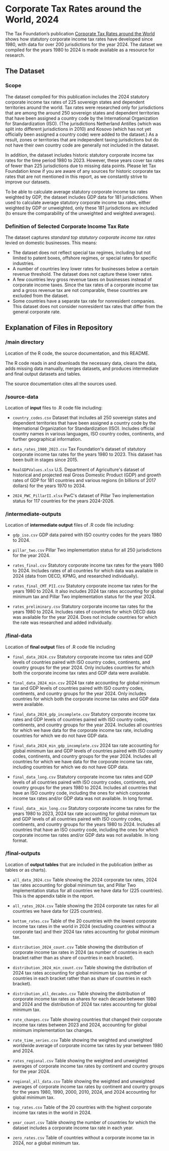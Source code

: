 # Corporate Tax Rates around the World, 2024

The Tax Foundation’s publication [Corporate Tax Rates around the World](https://taxfoundation.org/publications/corporate-tax-rates-around-the-world/) shows how statutory corporate income tax rates have developed since 1980, with data for over 200 jurisdictions for the year 2024. The dataset we compiled for the years 1980 to 2024 is made available as a resource for research.

## The Dataset

### Scope
The dataset compiled for this publication includes the 2024 statutory corporate income tax rates of 225 sovereign states and dependent territories around the world. Tax rates were researched only for jurisdictions that are among the around 250 sovereign states and dependent territories that have been assigned a country code by the International Organization for Standardization (ISO). (The jurisdictions Netherland Antilles (which was split into different jurisdictions in 2010) and Kosovo (which has not yet officially been assigned a country code) were added to the dataset.) As a result, zones or territories that are independent taxing jurisdictions but do not have their own country code are generally not included in the dataset.

In addition, the dataset includes historic statutory corporate income tax rates for the time period 1980 to 2023. However, these years cover tax rates of fewer than 225 jurisdictions due to missing data points. Please let Tax Foundation know if you are aware of any sources for historic corporate tax rates that are not mentioned in this report, as we constantly strive to improve our datasets.

To be able to calculate average statutory corporate income tax rates weighted by GDP, the dataset includes GDP data for 181 jurisdictions. When used to calculate average statutory corporate income tax rates, either weighted by GDP or unweighted, only these 181 jurisdictions are included (to ensure the comparability of the unweighted and weighted averages).


### Definition of Selected Corporate Income Tax Rate
The dataset captures *standard top statutory corporate income tax rates* levied on domestic businesses. This means:
- The dataset does not reflect special tax regimes, including but not limited to patent boxes, offshore regimes, or special rates for specific industries. 
- A number of countries levy lower rates for businesses below a certain revenue threshold. The dataset does not capture these lower rates.
- A few countries levy gross revenue taxes on businesses instead of corporate income taxes. Since the tax rates of a corporate income tax and a gross revenue tax are not comparable, these countries are excluded from the dataset.
- Some countries have a separate tax rate for nonresident companies. This dataset does not consider nonresident tax rates that differ from the general corporate rate.


## Explanation of Files in Repository

### /main directory

Location of the R code, the source documentation, and this README.

The R code reads in and downloads the necessary data, cleans the data, adds missing data manually, merges datasets, and produces intermediate and final output datasets and tables.

The source documentation cites all the sources used.

### /source-data

Location of **input** files to .R code file including:

- `country_codes.csv` Dataset that includes all 250 sovereign states and dependent territories that have been assigned a country code by the International Organization for Standardization (ISO). Includes official country names in various languages, ISO country codes, continents, and further geographical information.

- `data_rates_1980_2023.csv` Tax Foundation's dataset of statutory corporate income tax rates for the years 1980 to 2023. This dataset has been built in stages since 2015.

- `RealGDPValues.xlsx` U.S. Department of Agriculture's dataset of historical and projected real Gross Domestic Product (GDP) and growth rates of GDP for 181 countries and various regions (in billions of 2017 dollars) for the years 1970 to 2034.

- `2024_PWC_PillarII.xlsx` PwC's dataset of Pillar Two implementation status for 117 countries for the years 2024-2026.

### /intermediate-outputs

Location of **intermediate output** files of .R code file including:

- `gdp_iso.csv` GDP data paired with ISO country codes for the years 1980 to 2024.
  
- `pillar_two.csv` Pillar Two implementation status for all 250 jurisdictions for the year 2024.

- `rates_final.csv` Statutory corporate income tax rates for the years 1980 to 2024. Includes rates of all countries for which data was available in 2024 (data from OECD, KPMG, and researched individually).
  
- `rates_final_CMT_PII.csv` Statutory corporate income tax rates for the years 1980 to 2024. It also includes 2024 tax rates accounting for global minimum tax and Pillar Two implementation status for the year 2024.

- `rates_preliminary.csv` Statutory corporate income tax rates for the years 1980 to 2024. Includes rates of countries for which OECD data was available for the year 2024. Does not include countries for which the rate was researched and added individually.

### /final-data
Location of **final output** files of .R code file including

- `final_data_2024.csv` Statutory corporate income tax rates and GDP levels of countries paired with ISO country codes, continents, and country groups for the year 2024. Only includes countries for which both the corporate income tax rates and GDP data were available.

- `final_data_2024_min.csv` 2024 tax rate accounting for global minimum tax and GDP levels of countries paired with ISO country codes, continents, and country groups for the year 2024. Only includes countries for which both the corporate income tax rates and GDP data were available.
  
- `final_data_2024_gdp_incomplete.csv` Statutory corporate income tax rates and GDP levels of countries paired with ISO country codes, continents, and country groups for the year 2024. Includes all countries for which we have data for the corporate income tax rate, including countries for which we do not have GDP data.

- `final_data_2024_min_gdp_incomplete.csv` 2024 tax rate accounting for global minimum tax and GDP levels of countries paired with ISO country codes, continents, and country groups for the year 2024. Includes all countries for which we have data for the corporate income tax rate, including countries for which we do not have GDP data.

- `final_data_long.csv` Statutory corporate income tax rates and GDP levels of all countries paired with ISO country codes, continents, and country groups for the years 1980 to 2024. Includes all countries that have an ISO country code, including the ones for which corporate income tax rates and/or GDP data was not available. In long format.
  
- `final_data__min_long.csv` Statutory corporate income tax rates for the years 1980 to 2023, 2024 tax rate accounting for global minimum tax and GDP levels of all countries paired with ISO country codes, continents, and country groups for the years 1980 to 2024. Includes all countries that have an ISO country code, including the ones for which corporate income tax rates and/or GDP data was not available. In long format.

### /final-outputs
Location of **output tables** that are included in the publication (either as tables or as charts).

- `all_data_2024.csv` Table showing the 2024 corporate tax rates, 2024 tax rates accounting for global minimum tax, and Pillar Two implementation status for all countries we have data for (225 countries). This is the appendix table in the report.

- `all_rates_2024.csv` Table showing the 2024 corporate tax rates for all countries we have data for (225 countries).

- `bottom_rates.csv` Table of the 20 countries with the lowest corporate income tax rates in the world in 2024 (excluding countries without a corporate tax) and their 2024 tax rates accounting for global minimum tax.

- `distribution_2024_count.csv` Table showing the distribution of corporate income tax rates in 2024 (as number of countries in each bracket rather than as share of countries in each bracket).
  
- `distribution_2024_min_count.csv` Table showing the distribution of 2024 tax rates accounting for global minimum tax (as number of countries in each bracket rather than as share of countries in each bracket).

- `distribution_all_decades.csv` Table showing the distribution of corporate income tax rates as shares for each decade between 1980 and 2024 and the distribution of 2024 tax rates accounting for global minimum tax.

- `rate_changes.csv` Table showing countries that changed their corporate income tax rates between 2023 and 2024, accounting for global minimum implementation tax changes.

- `rate_time_series.csv` Table showing the weighted and unweighted worldwide average of corporate income tax rates by year between 1980 and 2024.

- `rates_regional.csv` Table showing the weighted and unweighted averages of corporate income tax rates by continent and country groups for the year 2024.

- `regional_all_data.csv` Table showing the weighted and unweighted averages of corporate income tax rates by continent and country groups for the years 1980, 1990, 2000, 2010, 2024, and 2024 accounting for global minimum tax. 

- `top_rates.csv` Table of the 20 countries with the highest corporate income tax rates in the world in 2024.

- `year_count.csv` Table showing the number of countries for which the dataset includes a corporate income tax rate in each year.

- `zero_rates.csv` Table of countries without a corporate income tax in 2024, nor a global minimum tax.
